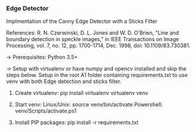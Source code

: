 ### Edge Detector

Implmentation of the Canny Edge Detector with a Sticks Filter 

References:
R. N. Czerwinski, D. L. Jones and W. D. O'Brien, "Line and boundary detection in speckle images," in IEEE Transactions on Image Processing, vol. 7, no. 12, pp. 1700-1714, Dec. 1998, doi: 10.1109/83.730381.

-> Prerequisites:
   Python 3.5+

-> Setup with virtualenv or have numpy and opencv installed and skip the steps below.
   Setup in the root A1 folder containing requirements.txt to 
      use venv with both Edge detection and sticks filter.

1. Create virtualenv:
   pip install virtualenv
   virtualenv venv

2. Start venv:
   Linux/Unix: source venv/bin/activate
   Powershell: venv/Scripts/activate.ps1

2. Install PIP packages:
   pip install -r requirements.txt
